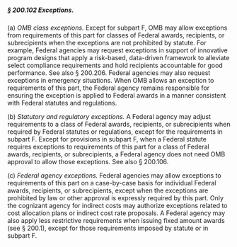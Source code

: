 ##### § 200.102 Exceptions. #####

(a) *OMB class exceptions.* Except for subpart F, OMB may allow exceptions from requirements of this part for classes of Federal awards, recipients, or subrecipients when the exceptions are not prohibited by statute. For example, Federal agencies may request exceptions in support of innovative program designs that apply a risk-based, data-driven framework to alleviate select compliance requirements and hold recipients accountable for good performance. See also § 200.206. Federal agencies may also request exceptions in emergency situations. When OMB allows an exception to requirements of this part, the Federal agency remains responsible for ensuring the exception is applied to Federal awards in a manner consistent with Federal statutes and regulations.

(b) *Statutory and regulatory exceptions.* A Federal agency may adjust requirements to a class of Federal awards, recipients, or subrecipients when required by Federal statutes or regulations, except for the requirements in subpart F. Except for provisions in subpart F, when a Federal statute requires exceptions to requirements of this part for a class of Federal awards, recipients, or subrecipients, a Federal agency does not need OMB approval to allow those exceptions. See also § 200.106.

(c) *Federal agency exceptions.* Federal agencies may allow exceptions to requirements of this part on a case-by-case basis for individual Federal awards, recipients, or subrecipients, except when the exceptions are prohibited by law or other approval is expressly required by this part. Only the cognizant agency for indirect costs may authorize exceptions related to cost allocation plans or indirect cost rate proposals. A Federal agency may also apply less restrictive requirements when issuing fixed amount awards (see § 200.1), except for those requirements imposed by statute or in subpart F.